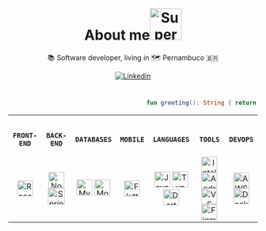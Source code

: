 <h1 align="center">About me<a href="#"><img width="64" height="64" src="https://c.tenor.com/0Ez-AxaM_9EAAAAi/paper-mario.gif" alt="Super Mario"></a></h1>

<p align="center">📚 Software developer, living in 🗺️ Pernambuco 🇧🇷</p>

<p align="center">
<a href="https://www.linkedin.com/in/leonardosantino/"><img src="https://img.shields.io/badge/linkedin-%230077B5.svg?&style=for-the-badge&logo=linkedin&logoColor=white" alt="Linkedin" title="Linkedin"></a>
</p>

#
   
```kotlin
                                       fun greeting(): String { return "Welcome !!!" }
```

<table>
<tr>
<th>

      FRONT-END
</th>
<th>

      BACK-END
</th>
<th>

      DATABASES
</th>
<th>

      MOBILE
</th>
<th>

      LANGUAGES
</th>
<th>

      TOOLS
</th>
<th>

      DEVOPS
</th>
</tr>

<tr>
   
<!--- FRONT-END --->
<td align="center">
<a href="#"><img width="32" height="32" src="https://xesque.rocketseat.dev/platform/tech/reactjs.svg" alt="React" title="React"></a>
</td>
   
<!--- BACK-END --->
<td align="center">
<a href="#"><img width="32" height="32" src="https://xesque.rocketseat.dev/platform/tech/node.svg" alt="Node" title="Node"></a>
<a href="#"><img width="34" height="34" src="https://img.icons8.com/color/48/000000/spring-logo.png" alt="Spring boot" title="Spring boot"></a>
</td>
   
<!--- DATABASES --->
<td align="center">
<a href="#"><img width="32" height="32" src="https://xesque.rocketseat.dev/platform/tech/mysql.svg" alt="MySQL" title="MySQL"></a>
<a href="#"><img width="32" height="32" src="https://xesque.rocketseat.dev/platform/tech/mongodb.svg" alt="MongoDB" title="MongoDB"></a>
</td>
   
<!--- MOBILE --->
<td align="center">
<a href="#"><img width="32" height="32" src="https://xesque.rocketseat.dev/platform/tech/flutter.svg" alt="Flutter" title="Flutter"></a>
</td>
   
<!--- LANGUAGES --->
<td align="center">
<a href="#"><img width="32" height="32" src="https://xesque.rocketseat.dev/platform/tech/java.svg" alt="Java" title="Java"></a>
<a href="#"><img width="32" height="32" src="https://xesque.rocketseat.dev/platform/tech/typescript.svg" alt="TypeScript" title="TypeScript"></a>
<a href="#"><img width="32" height="32" src="https://xesque.rocketseat.dev/platform/tech/dart.svg" alt="Dart" title="Dart"></a>
</td>

<!--- TOOLS --->
<td align="center">
<a href="#"><img width="32" height="32" src="https://img.icons8.com/color/48/000000/intellij-idea.png" alt="Intellij" title="Intellij"></a>
<a href="#"><img width="32" height="32" src="https://img.icons8.com/color/48/000000/android-studio--v3.png" alt="Android Studio" title="Android Studio"></a>
<a href="#"><img width="32" height="32" src="https://img.icons8.com/color/48/000000/visual-studio-code-2019.png" alt="VS Code" title="VS Code"></a>
<a href="#"><img width="32" height="32" src="https://img.icons8.com/color/48/000000/figma--v1.png" alt="Figma" title="Figma"></a>
</td>
   
<!--- DEVOPS --->
<td align="center">   
<a href="#"><img width="32" height="32" src="https://xesque.rocketseat.dev/platform/tech/aws.svg" alt="AWS" title="AWS"></a>
<a href="#"><img width="32" height="32" src="https://xesque.rocketseat.dev/platform/tech/docker.svg" alt="Docker" title="Docker"></a>
</td>
</tr>
</table>

<!---
LeonardoSantino/LeonardoSantino is a ✨ special ✨ repository because its `README.md` (this file) appears on your GitHub profile.
You can click the Preview link to take a look at your changes.
--->

